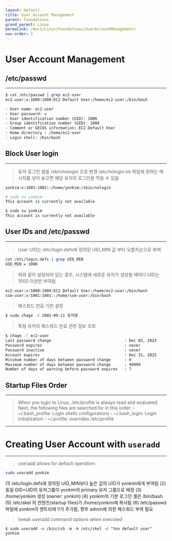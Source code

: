 ```yaml
---
layout: default
title: User Account Management
parent: Foundations
grand_parent: Linux
permalink: /docs/Linux/Foundations/UserAccountManagement/
nav-order: 1
---
```

# User Account Management

## /etc/passwd
---
```bash
$ cat /etc/passwd | grep ec2-user
ec2-user:x:1000:1000:EC2 Default User:/home/ec2-user:/bin/bash
```
```bash
- User name: ec2-user
- User password: x
- User identification number (UID): 1000
- Group identification number (GID): 1000
- Comment or GECOS information: EC2 Default User
- Home directory : /home/ec2-user
- Login shell: /bin/bash
```
## Block User login
---
> 유저 로그인 셸을 /sbin/nologin 으로 변경
> /etc/nologin.txt 파일에 원하는 메시지를 넣어 놓으면 해당 유저의 로그인을 막을 수 있음

```bash
yonkim:x:1002:1002::/home/yonkim:/sbin/nologin

# sudo su yonkim
This account is currently not available

$ sudo su yonkim
This account is currently not available
```

## User IDs and /etc/passwd
---
> User UID는 /etc/login.defs에 정의된 UID_MIN 값 부터 오름차순으로 부여
```bash
cat /etc/login.defs | grep UID_MIN
UID_MIN = 1000
```

> 위와 같이 설정되어 있는 경우, 시스템에 새로운 유저가 생성될 때마다 UID는 1000 이상만 부여됨

```bash
ec2-user:x:1000:1000:EC2 Default User:/home/ec2-user:/bin/bash
ssm-user:x:1001:1001::/home/ssm-user:/bin/bash
```

> 패스워드 만료 기한 설정
```bash
$ sudo chage -E 2001-09-11 유저명
```

> 특정 유저의 패스워드 만료 관련 정보 조회
```bash
$ chage -l ec2-user
Last password change								: Dec 03, 2023
Password expires									: never
Password inactive									: never
Account expires										: Dec 31, 2025
Minimum number of days between password change		: 0
Maximum number of days between password change		: 99999
Number of days of warning before password expires	: 7
```

## Startup Files Order
---
> When you login to Linux, /etc/profile is always read and evaluated. Next, the following files are searched for in this order:
	- ~/.bash_profile: Login shells configurations
	- ~/.bash_login: Login initialization
	- ~/.profile: overrides /etc/profile

---

# Creating User Account with `useradd`
---
> useradd allows for default operation:
```bash
sudo useradd yonkim
```

(1) /etc/login.defs에 정의된 UID_MIN보다 높은 값의 UID가 yonkim에게 부여됨
(2) 동일 GID=UID의 유저그룹이 yonkim의 primary 유저 그룹으로 배정
(3) /home/yonkim 생성 (owner: yonkim)
(4) yonkim의 기본 로그인 셸은 /bin/bash
(5) /etc/skel 의 컨텐츠(startup files)가 /home/yonkim에 복사됨
(6) /etc/passwd 파일에 yonkim의 엔트리에 !!가 추가됨, 향후 admin에 의한 패스워드 부여 필요

> tweak useradd command options when executed
```
$ sudo useradd -s /bin/csh -m -k /etc/skel -c "Yon default user" yonkim
```
